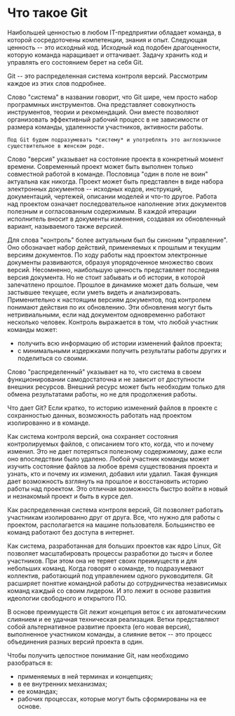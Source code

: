 # Что такое Git

<!-- Исходный код как ценность -->
Наибольшей ценностью в любом IT-предприятии обладает команда, в которой сосредоточены компетенции, знания и опыт.
Следующая ценность -- это исходный код.
Исходный код подобен драгоценности, которую команда наращивает и оттачивает.
Задачу хранить код и управлять его состоянием берет на себя Git.

Git -- это распределенная система контроля версий.
Рассмотрим каждое из этих слов подробнее.

<!-- О слове "система" в названии -->
Слово "система" в названии говорит, что Git шире, чем просто набор программных инструментов.
Она представляет совокупность инструментов, теории и рекомендаций.
Они вместе позволяют организовать эффективный рабочий процесс в не зависимости от размера команды, удаленности участников, активности работы.

```{note}
Под Git будем подразумевать *систему* и употреблять это англоязычное существительное в женском роде.
```

<!-- О слове "версия" в названии -->
Слово "версия" указывает на состояние проекта в конкретный момент времени.
Современный проект может быть выполнен только совместной работой в команде.
Пословица "один в поле не воин" актуальна как никогда.
Проект может быть представлен в виде набора электронных документов -- исходных кодов, инструкций, документаций, чертежей, описании моделей и что-то другое.
Работа над проектом означает последовательное наполнение этих документов полезным и согласованным содержимым.
В каждой итерации исполнитель вносит в документы изменения, создавая их обновленный вариант, называемого также *версией*.

<!-- О слове "контроль" в названии -->
Для слова "контроль" более актуальным был бы синоним "управление".
Оно обозначает набор действий, применяемых к прошлым и текущим версиям документов.
По ходу работы над проектом электронные документы развиваются, образуя упорядоченное множество своих версий.
Несомненно, наибольшую ценность представляет последняя версия документа.
Но не стоит забывать и об истории, в которой запечатлено прошлое.
Прошлое в динамике может дать больше, чем застывшее текущее, если уметь видеть и анализировать.
Применительно к настоящим версиям документов, под контролем понимают действия по их обновлению.
Эти обновления могут быть нетривиальными, если над документом одновременно работают несколько человек.
Контроль выражается в том, что любой участник команды может:
* получить всю информацию об истории изменений файлов проекта;
* с минимальными издержками получить результаты работы других и поделиться со своими.

<!-- О слове "распределенная" в названии -->
Слово "распределенный" указывает на то, что система в своем функционировании самодостаточна и не зависит от доступности внешних ресурсов.
Внешний ресурс может быть необходим только для обмена результатами работы, но не для продолжения работы.

Что дает Git?
Если кратко, то историю изменений файлов в проекте с сохранностью данных, возможность работать над проектом изолированно и в команде.

<!-- Что дает Git? История изменений -->
Как система контроля версий, она сохраняет состояния контролируемых файлов, с описанием того кто, когда, что и почему изменил.
Это не дает потеряться полезному содержимому, даже если оно впоследствии было удалено.
Любой участник команды может изучить состояние файлов за любое время существования проекта и узнать, кто и почему их изменил, добавил или удалил.
Такая функция дает возможность взглянуть на прошлое и восстановить историю работы над проектом.
Это отличная возможность быстро войти в новый и незнакомый проект и быть в курсе дел.

<!-- Что дает Git? Изолированная работа над проектом -->
Как распределенная система контроля версий, Git позволяет работать участникам изолированно друг от друга.
Все, что нужно для работы с проектом, располагается на машине пользователя.
Большинство ее команд работают без доступа в интернет.

<!-- Что дает Git? Командная работа -->
Как система, разработанная для больших проектов как ядро Linux, Git позволяет масштабировать процессы разработки до тысяч и более участников.
При этом она не теряет своих преимуществ и для небольших команд.
Когда говорят о команде, то подразумевают коллектив, работающий под управлением одного руководителя.
Git расширяет понятие командной работы до сотрудничества независимых команд каждый со своим лидером.
И это лежит в основе развития идеологии свободного и открытого ПО.

В основе преимуществ Git лежит концепция веток c их автоматическим слиянием и ее удачная техническая реализация.
Ветки представляют собой альтернативное развитие проекта (его новая версия), выполненное участником команды, а слияние веток -- это процесс объединения разных версий проекта в один.

<!-- Составляющие Git -->
Чтобы получить целостное понимание Git, нам необходимо разобраться в:
* применяемых в ней терминах и концепциях;
* в ее внутренних механизмах;
* ее командах;
* рабочих процессах, которые могут быть сформированы на ее основе.

```{figure} ./images/git-is-4-elements.png
```

